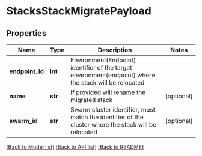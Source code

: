 # StacksStackMigratePayload

## Properties
Name | Type | Description | Notes
------------ | ------------- | ------------- | -------------
**endpoint_id** | **int** | Environment(Endpoint) identifier of the target environment(endpoint) where the stack will be relocated | 
**name** | **str** | If provided will rename the migrated stack | [optional] 
**swarm_id** | **str** | Swarm cluster identifier, must match the identifier of the cluster where the stack will be relocated | [optional] 

[[Back to Model list]](../README.md#documentation-for-models) [[Back to API list]](../README.md#documentation-for-api-endpoints) [[Back to README]](../README.md)



